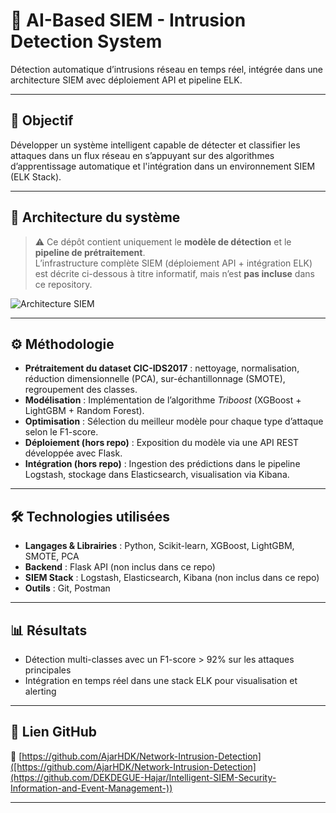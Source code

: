 # 📡 AI-Based SIEM - Intrusion Detection System

Détection automatique d’intrusions réseau en temps réel, intégrée dans une architecture SIEM avec déploiement API et pipeline ELK.

---

## 📌 Objectif

Développer un système intelligent capable de détecter et classifier les attaques dans un flux réseau en s’appuyant sur des algorithmes d’apprentissage automatique et l'intégration dans un environnement SIEM (ELK Stack).

---

## 🧠 Architecture du système

> ⚠️ Ce dépôt contient uniquement le **modèle de détection** et le **pipeline de prétraitement**.  
> L’infrastructure complète SIEM (déploiement API + intégration ELK) est décrite ci-dessous à titre informatif, mais n’est **pas incluse** dans ce repository.

![Architecture SIEM](https://github.com/user-attachments/assets/0058aa43-9c06-4597-a92a-3133d876b2eb)

---

## ⚙️ Méthodologie

- **Prétraitement du dataset CIC-IDS2017** : nettoyage, normalisation, réduction dimensionnelle (PCA), sur-échantillonnage (SMOTE), regroupement des classes.
- **Modélisation** : Implémentation de l’algorithme *Triboost* (XGBoost + LightGBM + Random Forest).
- **Optimisation** : Sélection du meilleur modèle pour chaque type d’attaque selon le F1-score.
- **Déploiement (hors repo)** : Exposition du modèle via une API REST développée avec Flask.
- **Intégration (hors repo)** : Ingestion des prédictions dans le pipeline Logstash, stockage dans Elasticsearch, visualisation via Kibana.

---

## 🛠️ Technologies utilisées

- **Langages & Librairies** : Python, Scikit-learn, XGBoost, LightGBM, SMOTE, PCA
- **Backend** : Flask API (non inclus dans ce repo)
- **SIEM Stack** : Logstash, Elasticsearch, Kibana (non inclus dans ce repo)
- **Outils** : Git, Postman

---

## 📊 Résultats

- Détection multi-classes avec un F1-score > 92% sur les attaques principales
- Intégration en temps réel dans une stack ELK pour visualisation et alerting

---

## 📁 Lien GitHub

🔗 [https://github.com/AjarHDK/Network-Intrusion-Detection]([https://github.com/AjarHDK/Network-Intrusion-Detection](https://github.com/DEKDEGUE-Hajar/Intelligent-SIEM-Security-Information-and-Event-Management-))

---
